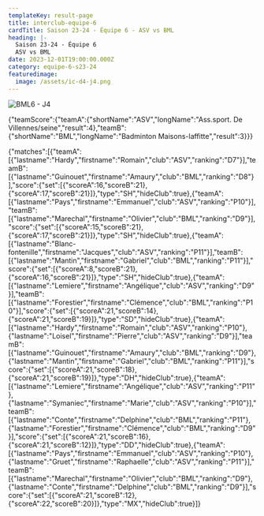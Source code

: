 ```yaml
---
templateKey: result-page
title: interclub-equipe-6
cardTitle: Saison 23-24 - Équipe 6 - ASV vs BML
heading: |-
  Saison 23-24 - Équipe 6
  ASV vs BML
date: 2023-12-01T19:00:00.000Z
category: equipe-6-s23-24
featuredimage:
  image: /assets/ic-d4-j4.png
---
```

![](/assets/ic-d4-j4.png "BML6 - J4")

<teamscoreboard>{"teamScore":{"teamA":{"shortName":"ASV","longName":"Ass.sport. De Villennes/seine","result":4},"teamB":{"shortName":"BML","longName":"Badminton Maisons-laffitte","result":3}}}</teamscoreboard>

<scoreboard>{"matches":[{"teamA":[{"lastname":"Hardy","firstname":"Romain","club":"ASV","ranking":"D7"}],"teamB":[{"lastname":"Guinouet","firstname":"Amaury","club":"BML","ranking":"D8"}],"score":{"set":[{"scoreA":16,"scoreB":21},{"scoreA":17,"scoreB":21}]},"type":"SH","hideClub":true},{"teamA":[{"lastname":"Pays","firstname":"Emmanuel","club":"ASV","ranking":"P10"}],"teamB":[{"lastname":"Marechal","firstname":"Olivier","club":"BML","ranking":"D9"}],"score":{"set":[{"scoreA":15,"scoreB":21},{"scoreA":17,"scoreB":21}]},"type":"SH","hideClub":true},{"teamA":[{"lastname":"Blanc-fontenille","firstname":"Jacques","club":"ASV","ranking":"P11"}],"teamB":[{"lastname":"Mantin","firstname":"Gabriel","club":"BML","ranking":"P11"}],"score":{"set":[{"scoreA":8,"scoreB":21},{"scoreA":16,"scoreB":21}]},"type":"SH","hideClub":true},{"teamA":[{"lastname":"Lemiere","firstname":"Angélique","club":"ASV","ranking":"D9"}],"teamB":[{"lastname":"Forestier","firstname":"Clémence","club":"BML","ranking":"P10"}],"score":{"set":[{"scoreA":21,"scoreB":14},{"scoreA":21,"scoreB":19}]},"type":"SD","hideClub":true},{"teamA":[{"lastname":"Hardy","firstname":"Romain","club":"ASV","ranking":"P10"},{"lastname":"Loisel","firstname":"Pierre","club":"ASV","ranking":"D9"}],"teamB":[{"lastname":"Guinouet","firstname":"Amaury","club":"BML","ranking":"D9"},{"lastname":"Mantin","firstname":"Gabriel","club":"BML","ranking":"P11"}],"score":{"set":[{"scoreA":21,"scoreB":18},{"scoreA":21,"scoreB":19}]},"type":"DH","hideClub":true},{"teamA":[{"lastname":"Lemiere","firstname":"Angélique","club":"ASV","ranking":"P11"},{"lastname":"Symaniec","firstname":"Marie","club":"ASV","ranking":"P10"}],"teamB":[{"lastname":"Conte","firstname":"Delphine","club":"BML","ranking":"P11"},{"lastname":"Forestier","firstname":"Clémence","club":"BML","ranking":"D9"}],"score":{"set":[{"scoreA":21,"scoreB":16},{"scoreA":21,"scoreB":12}]},"type":"DD","hideClub":true},{"teamA":[{"lastname":"Pays","firstname":"Emmanuel","club":"ASV","ranking":"P10"},{"lastname":"Gruet","firstname":"Raphaelle","club":"ASV","ranking":"P11"}],"teamB":[{"lastname":"Marechal","firstname":"Olivier","club":"BML","ranking":"D9"},{"lastname":"Conte","firstname":"Delphine","club":"BML","ranking":"D9"}],"score":{"set":[{"scoreA":21,"scoreB":12},{"scoreA":22,"scoreB":20}]},"type":"MX","hideClub":true}]}</scoreboard>